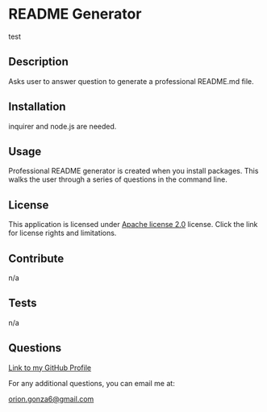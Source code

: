 # README Generator
  test
  ## Description 
  Asks user to answer question to generate a professional README.md file.
  ## Installation
  inquirer and node.js are needed.
  ## Usage
   Professional README generator is created when you install packages. This walks the user through a series of questions in the command line.
  ## License
  This application is licensed under [Apache license 2.0](test) license. Click the link for license rights and limitations.
  ## Contribute 
  n/a
  ## Tests
  n/a
  ## Questions 
  [Link to my GitHub Profile](https://github.com/orion888888)
  
  For any additional questions, you can email me at: 
  
  orion.gonza6@gmail.com
